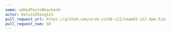 ```yaml
---
name: addedTestsNbackend
actor: KelvinZhang123
pull_request_url: https://github.com/ucsb-cs156-s22/team03-s22-4pm-3/pull/50
pull_request_num: 50
---
```

